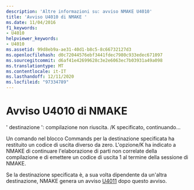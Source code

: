 ```yaml
---
description: 'Altre informazioni su: avviso NMAKE U4010'
title: 'Avviso U4010 di NMAKE '
ms.date: 11/04/2016
f1_keywords:
- U4010
helpviewer_keywords:
- U4010
ms.assetid: 99d8eb9a-ae31-40d1-b8c5-8c66732127d3
ms.openlocfilehash: d0c72044576ebf3441fdec7980c933edec671097
ms.sourcegitcommit: d6af41e42699628c3e2e6063ec7b03931a49a098
ms.translationtype: MT
ms.contentlocale: it-IT
ms.lasthandoff: 12/11/2020
ms.locfileid: "97334789"
---
```

# <a name="nmake-warning-u4010"></a>Avviso U4010 di NMAKE 

' destinazione ': compilazione non riuscita. /K specificato, continuando...

Un comando nel blocco Commands per la destinazione specificata ha restituito un codice di uscita diverso da zero. L'opzione/K ha indicato a NMAKE di continuare l'elaborazione di parti non correlate della compilazione e di emettere un codice di uscita 1 al termine della sessione di NMAKE.

Se la destinazione specificata è, a sua volta dipendente da un'altra destinazione, NMAKE genera un avviso [U4011](../../error-messages/tool-errors/nmake-warning-u4011.md) dopo questo avviso.

